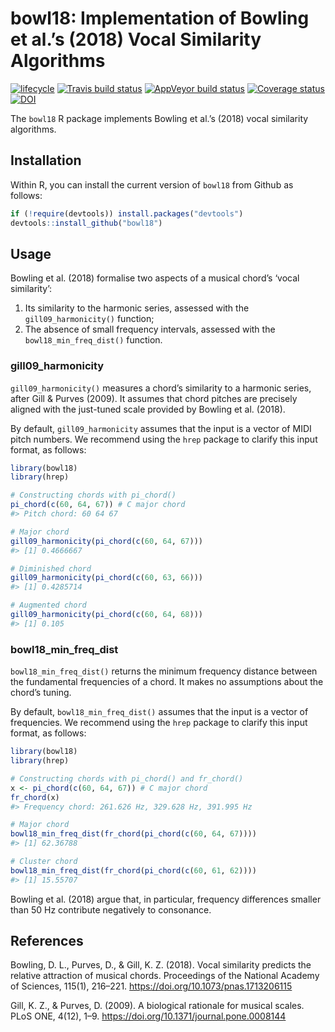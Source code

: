 
<!-- README.md is generated from README.Rmd. Please edit that file -->

# bowl18: Implementation of Bowling et al.’s (2018) Vocal Similarity Algorithms

[![lifecycle](https://img.shields.io/badge/lifecycle-maturing-blue.svg)](https://www.tidyverse.org/lifecycle/#maturing)
[![Travis build
status](https://travis-ci.org/pmcharrison/bowl18.svg?branch=master)](https://travis-ci.org/pmcharrison/bowl18)
[![AppVeyor build
status](https://ci.appveyor.com/api/projects/status/github/pmcharrison/bowl18?branch=master&svg=true)](https://ci.appveyor.com/project/pmcharrison/bowl18)
[![Coverage
status](https://coveralls.io/repos/github/pmcharrison/bowl18/badge.svg)](https://coveralls.io/r/pmcharrison/bowl18?branch=master)
[![DOI](https://zenodo.org/badge/DOI/10.5281/zenodo.2545741.svg)](https://doi.org/10.5281/zenodo.2545741)

The `bowl18` R package implements Bowling et al.’s (2018) vocal
similarity algorithms.

## Installation

Within R, you can install the current version of `bowl18` from Github as
follows:

``` r
if (!require(devtools)) install.packages("devtools")
devtools::install_github("bowl18")
```

## Usage

Bowling et al. (2018) formalise two aspects of a musical chord’s ‘vocal
similarity’:

1)  Its similarity to the harmonic series, assessed with the
    `gill09_harmonicity()` function;
2)  The absence of small frequency intervals, assessed with the
    `bowl18_min_freq_dist()` function.

### gill09\_harmonicity

`gill09_harmonicity()` measures a chord’s similarity to a harmonic
series, after Gill & Purves (2009). It assumes that chord pitches are
precisely aligned with the just-tuned scale provided by Bowling et
al. (2018).

By default, `gill09_harmonicity` assumes that the input is a vector of
MIDI pitch numbers. We recommend using the `hrep` package to clarify
this input format, as follows:

``` r
library(bowl18)
library(hrep)

# Constructing chords with pi_chord()
pi_chord(c(60, 64, 67)) # C major chord
#> Pitch chord: 60 64 67

# Major chord
gill09_harmonicity(pi_chord(c(60, 64, 67)))
#> [1] 0.4666667

# Diminished chord
gill09_harmonicity(pi_chord(c(60, 63, 66)))
#> [1] 0.4285714

# Augmented chord
gill09_harmonicity(pi_chord(c(60, 64, 68)))
#> [1] 0.105
```

### bowl18\_min\_freq\_dist

`bowl18_min_freq_dist()` returns the minimum frequency distance between
the fundamental frequencies of a chord. It makes no assumptions about
the chord’s tuning.

By default, `bowl18_min_freq_dist()` assumes that the input is a vector
of frequencies. We recommend using the `hrep` package to clarify this
input format, as follows:

``` r
library(bowl18)
library(hrep)

# Constructing chords with pi_chord() and fr_chord()
x <- pi_chord(c(60, 64, 67)) # C major chord
fr_chord(x) 
#> Frequency chord: 261.626 Hz, 329.628 Hz, 391.995 Hz

# Major chord
bowl18_min_freq_dist(fr_chord(pi_chord(c(60, 64, 67))))
#> [1] 62.36788

# Cluster chord
bowl18_min_freq_dist(fr_chord(pi_chord(c(60, 61, 62))))
#> [1] 15.55707
```

Bowling et al. (2018) argue that, in particular, frequency differences
smaller than 50 Hz contribute negatively to consonance.

## References

Bowling, D. L., Purves, D., & Gill, K. Z. (2018). Vocal similarity
predicts the relative attraction of musical chords. Proceedings of the
National Academy of Sciences, 115(1), 216–221.
<https://doi.org/10.1073/pnas.1713206115>

Gill, K. Z., & Purves, D. (2009). A biological rationale for musical
scales. PLoS ONE, 4(12), 1–9.
<https://doi.org/10.1371/journal.pone.0008144>
